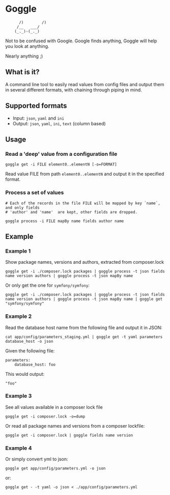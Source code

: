 # Goggle #

```plain
      /)        /)
     /__   ___/
    (_._)-(_._)
```

Not to be confused with Google. Google finds anything, Goggle will help you look at anything.

Nearly anything ;)

## What is it? ##

A command line tool to easily read values from config files and output them in several different formats, with chaining through piping in mind.

## Supported formats ##

* Input: `json`, `yaml` and `ini`
* Output: `json`, `yaml`, `ini`, `text` (column based)

## Usage ##

### Read a 'deep' value from a configuration file

```
goggle get -i FILE element0..elementN [-o=FORMAT]
```

Read value FILE from path `element0..elementN` and output it in the specified format.
 
### Process a set of values
  
```
# Each of the records in the file FILE will be mapped by key `name`, and only fields
# 'author' and 'name'  are kept, other fields are dropped.

goggle process -i FILE mapBy name fields author name 
```

## Example ##


### Example 1 ###
Show package names, versions and authors, extracted from composer.lock

```
goggle get -i ./composer.lock packages | goggle process -t json fields name version authors | goggle process -t json mapBy name 
```

Or only get the one for `symfony/symfony`:

```
goggle get -i ./composer.lock packages | goggle process -t json fields name version authors | goggle process -t json mapBy name | goggle get "symfony/symfony"
```



### Example 2 ###
Read the database host name from the following file and output it in JSON:

```
cat app/config/parameters_staging.yml | goggle get -t yaml parameters database_host -o json
```

Given the following file:
```
parameters:
    database_host: foo
```
This would output:
```
"foo"
```

### Example 3 ###
See all values available in a composer lock file

```
goggle get -i composer.lock -o=dump
```

Or read all package names and versions from a composer lockfile:

```
goggle get -i composer.lock | goggle fields name version
``` 

### Example 4 ###
Or simply convert yml to json:

```
goggle get app/config/parameters.yml -o json
```
or:

```
goggle get - -t yaml -o json < ./app/config/parameters.yml
```

